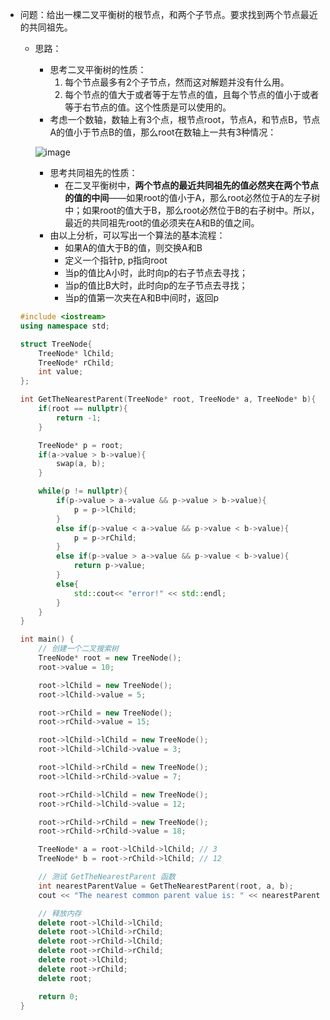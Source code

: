 - 问题：给出一棵二叉平衡树的根节点，和两个子节点。要求找到两个节点最近的共同祖先。
    - 思路：
        - 思考二叉平衡树的性质：
            1. 每个节点最多有2个子节点，然而这对解题并没有什么用。
            2. 每个节点的值大于或者等于左节点的值，且每个节点的值小于或者等于右节点的值。这个性质是可以使用的。
        - 考虑一个数轴，数轴上有3个点，根节点root，节点A，和节点B，节点A的值小于节点B的值，那么root在数轴上一共有3种情况：

        ![image](https://github.com/fmxs/ProgrammingInterviewsExposed_CodeImplement/assets/65701532/ad877bd1-9ad6-40a5-a55b-a3ab6bef8f18)

        - 思考共同祖先的性质：
            - 在二叉平衡树中，**两个节点的最近共同祖先的值必然夹在两个节点的值的中间**——如果root的值小于A，那么root必然位于A的左子树中；如果root的值大于B，那么root必然位于B的右子树中。所以，最近的共同祖先root的值必须夹在A和B的值之间。
        - 由以上分析，可以写出一个算法的基本流程：
            - 如果A的值大于B的值，则交换A和B
            - 定义一个指针p, p指向root
            - 当p的值比A小时，此时向p的右子节点去寻找；
            - 当p的值比B大时，此时向p的左子节点去寻找；
            - 当p的值第一次夹在A和B中间时，返回p
    
    ```cpp
    #include <iostream>
    using namespace std;
    
    struct TreeNode{
        TreeNode* lChild;
        TreeNode* rChild;
        int value;
    };
    
    int GetTheNearestParent(TreeNode* root, TreeNode* a, TreeNode* b){
        if(root == nullptr){
            return -1;
        }
    
        TreeNode* p = root;
        if(a->value > b->value){
            swap(a, b);
        }
    
        while(p != nullptr){
            if(p->value > a->value && p->value > b->value){
                p = p->lChild;
            }
            else if(p->value < a->value && p->value < b->value){
                p = p->rChild;
            }
            else if(p->value > a->value && p->value < b->value){
                return p->value;
            }
            else{
                std::cout<< "error!" << std::endl;
            }
        }
    }
    
    int main() {
        // 创建一个二叉搜索树
        TreeNode* root = new TreeNode();
        root->value = 10;
    
        root->lChild = new TreeNode();
        root->lChild->value = 5;
    
        root->rChild = new TreeNode();
        root->rChild->value = 15;
    
        root->lChild->lChild = new TreeNode();
        root->lChild->lChild->value = 3;
    
        root->lChild->rChild = new TreeNode();
        root->lChild->rChild->value = 7;
    
        root->rChild->lChild = new TreeNode();
        root->rChild->lChild->value = 12;
    
        root->rChild->rChild = new TreeNode();
        root->rChild->rChild->value = 18;
    
        TreeNode* a = root->lChild->lChild; // 3
        TreeNode* b = root->rChild->lChild; // 12
    
        // 测试 GetTheNearestParent 函数
        int nearestParentValue = GetTheNearestParent(root, a, b);
        cout << "The nearest common parent value is: " << nearestParentValue << endl; // 10
    
        // 释放内存
        delete root->lChild->lChild;
        delete root->lChild->rChild;
        delete root->rChild->lChild;
        delete root->rChild->rChild;
        delete root->lChild;
        delete root->rChild;
        delete root;
    
        return 0;
    }
    ```
